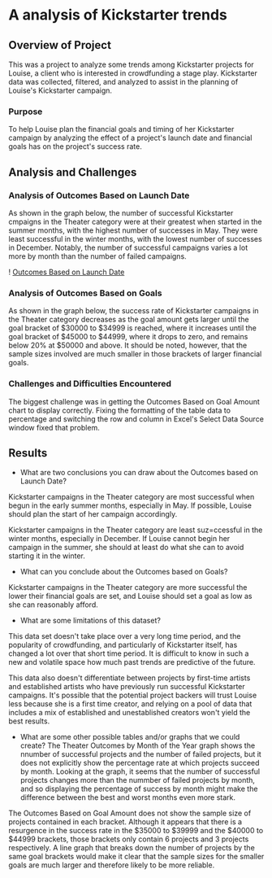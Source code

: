 # A analysis of Kickstarter trends

## Overview of Project
This was a project to analyze some trends among Kickstarter projects for Louise, a client who is interested in crowdfunding a stage play. Kickstarter data was collected, filtered, and analyzed to assist in the planning of Louise's Kickstarter campaign.
### Purpose
To help Louise plan the financial goals and timing of her Kickstarter campaign by analyzing the effect of a project's launch date and financial goals has on the project's success rate.
## Analysis and Challenges

### Analysis of Outcomes Based on Launch Date
As shown in the graph below, the number of successful Kickstarter cmpaigns in the Theater category were at their greatest when started in the summer months, with the highest number of successes in May. They were least successful in the winter months, with the lowest number of successes in December. Notably, the number of successful campaigns varies a lot more by month than the number of failed campaigns.

! [Outcomes Based on Launch Date](https://github.com/AbeSchnake/kickstarter-analysis/blob/main/Resources/Outcomes_vs_Goals.png)
### Analysis of Outcomes Based on Goals
As shown in the graph below, the success rate of Kickstarter campaigns in the Theater category decreases as the goal amount gets larger until the goal bracket of $30000 to $34999 is reached, where it increases until the goal bracket of $45000 to $44999, where it drops to zero, and remains below 20% at $50000 and above. It should be noted, however, that the sample sizes involved are much smaller in those brackets of larger financial goals. 

### Challenges and Difficulties Encountered
The biggest challenge was in getting the Outcomes Based on Goal Amount chart to display correctly. Fixing the formatting of the table data to percentage and switching the row and column in Excel's Select Data Source window fixed that problem. 
## Results

- What are two conclusions you can draw about the Outcomes based on Launch Date?

Kickstarter campaigns in the Theater category are most successful when begun in the early summer months, especially in May. If possible, Louise should plan the start of her campaign accordingly.

Kickstarter campaigns in the Theater category are least suz=ccessful in the winter months, especially in December. If Louise cannot begin her campaign in the summer, she should at least do what she can to avoid starting it in the winter.

- What can you conclude about the Outcomes based on Goals?

Kickstarter campaigns in the Theater category are more successful the lower their financial goals are set, and Louise should set a goal as low as she can reasonably afford.

- What are some limitations of this dataset?

This data set doesn't take place over a very long time period, and the popularity of crowdfunding, and particularly of Kickstarter itself, has changed a lot over that short time period. It is difficult to know in such a new and volatile space how much past trends are predictive of the future.

This data also doesn't differentiate between projects by first-time artists and established artists who have previously run successful Kickstarter campaigns. It's possible that the potential project backers will trust Louise less because she is a first time creator, and relying on a pool of data that includes a mix of established and unestablished creators won't yield the best results.

- What are some other possible tables and/or graphs that we could create?
The Theater Outcomes by Month of the Year graph shows the nnumber of successful projects and the number of failed projects, but it does not explicitly show the percentage rate at which projects succeed by month. Looking at the graph, it seems that the number of successful projects changes more than the nummber of failed projects by month, and so displaying the percentage of success by month might make the difference between the best and worst months even more stark.

The Outcomes Based on Goal Amount does not show the sample size of projects contained in each bracket. Although it appears that there is a resurgence in the success rate in the $35000 to $39999 and the $40000 to $44999 brackets, those brackets only contain 6 projects and 3 projects respectively. A line graph that breaks down the number of projects by the same goal brackets would make it clear that the sample sizes for the smaller goals are much larger and therefore likely to be more reliable.
